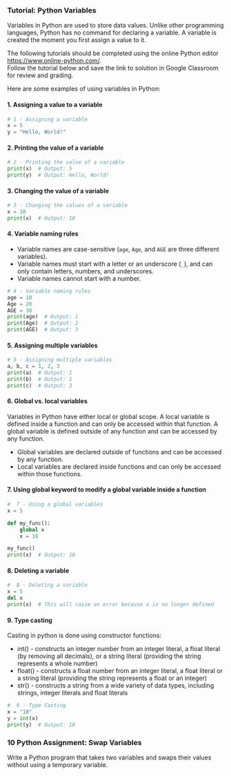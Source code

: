 ### Tutorial: Python Variables

Variables in Python are used to store data values. Unlike other programming languages, Python has no command for declaring a variable. A variable is created the moment you first assign a value to it. 

The following tutorials should be completed using the online Python editor https://www.online-python.com/.  
Follow the tutorial below and save the link to solution in Google Classroom for review and grading.

Here are some examples of using variables in Python:

#### 1. Assigning a value to a variable
```python
# 1 - Assigning a variable
x = 5
y = "Hello, World!"
```

#### 2. Printing the value of a variable
```python
# 2 - Printing the value of a variable
print(x)  # Output: 5
print(y)  # Output: Hello, World!
```

#### 3. Changing the value of a variable
```python
# 3 - Changing the values of a variable
x = 10
print(x)  # Output: 10
```

#### 4. Variable naming rules
- Variable names are case-sensitive (`age`, `Age`, and `AGE` are three different variables).
- Variable names must start with a letter or an underscore (`_`), and can only contain letters, numbers, and underscores.
- Variable names cannot start with a number.

```python
# 4 - Variable naming rules
age = 10
Age = 20 
AGE = 30 
print(age)  # Output: 1
print(Age)  # Output: 2
print(AGE)  # Output: 3
```

#### 5. Assigning multiple variables
```python
# 5 - Assigning multiple variables
a, b, c = 1, 2, 3
print(a)  # Output: 1
print(b)  # Output: 2
print(c)  # Output: 3
```

#### 6. Global vs. local variables
Variables in Python have either local or global scope. A local variable is defined inside a function and can only be accessed within that function. A global variable is defined outside of any function and can be accessed by any function.
- Global variables are declared outside of functions and can be accessed by any function.
- Local variables are declared inside functions and can only be accessed within those functions.

#### 7. Using global keyword to modify a global variable inside a function
```python
#  7 - Using a global variables
x = 5

def my_func():
    global x
    x = 10

my_func()
print(x)  # Output: 10
```

#### 8. Deleting a variable
```python
#  8 - Deleting a variable
x = 5
del x
print(x)  # This will raise an error because x is no longer defined
```

#### 9. Type casting
Casting in python is done using constructor functions:

- int() - constructs an integer number from an integer literal, a float literal (by removing all decimals), or a string literal (providing the string represents a whole number)
- float() - constructs a float number from an integer literal, a float literal or a string literal (providing the string represents a float or an integer)
- str() - constructs a string from a wide variety of data types, including strings, integer literals and float literals
```python
#  9 - Type Casting
x = "10"
y = int(x)
print(y)  # Output: 10
```



### 10 Python Assignment: Swap Variables

Write a Python program that takes two variables and swaps their values without using a temporary variable.